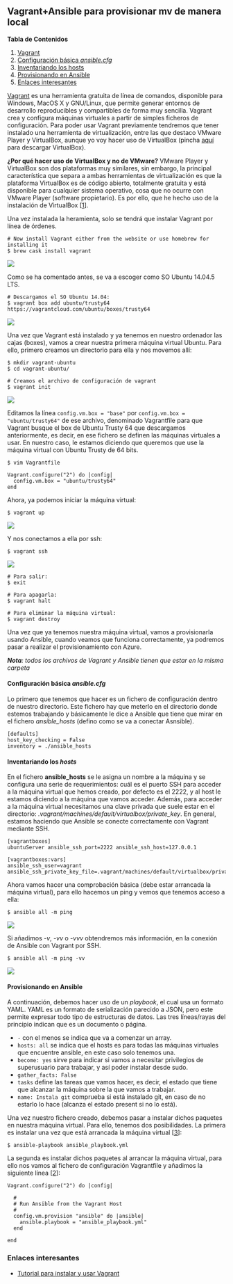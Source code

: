 ## Vagrant+Ansible para provisionar mv de manera local <a name="id1"></a>

**Tabla de Contenidos**

1. [Vagrant](#id1)
2. [Configuración básica _ansible.cfg_](#id2)
3. [Inventariando los hosts](#id3)
4. [Provisionando en Ansible](#id4)
5. [Enlaces interesantes](#id5)

[Vagrant](http://www.conasa.es/blog/vagrant-la-herramienta-para-crear-entornos-de-desarrollo-reproducibles/) es una herramienta gratuita de línea de comandos, disponible para Windows, MacOS X y GNU/Linux, que permite generar entornos de desarrollo reproducibles y compartibles de forma muy sencilla. Vagrant crea y configura máquinas virtuales a partir de simples ficheros de configuración. Para poder usar Vagrant previamente tendremos que tener instalado una herramienta de virtualización, entre las que destaco VMware Player y VirtualBox, aunque yo voy hacer uso de VirtualBox (pincha [aquí](https://www.virtualbox.org/wiki/Downloads) para descargar VirtualBox).

**¿Por qué hacer uso de VirtualBox y no de VMware?** VMware Player y VirtualBox son dos plataformas muy similares, sin embargo, la principal característica que separa a ambas herramientas de virtualización es que la plataforma VirtualBox es de código abierto, totalmente gratuita y está disponible para cualquier sistema operativo, cosa que no ocurre con VMware Player (software propietario). Es por ello, que he hecho uso de la instalación de VirtualBox [[1][1]].

Una vez instalada la heramienta, solo se tendrá que instalar Vagrant por línea de órdenes.

~~~
# Now install Vagrant either from the website or use homebrew for installing it
$ brew cask install vagrant
~~~

![](../../docs/images/vagrant0.png)

Como se ha comentado antes, se va a escoger como SO Ubuntu 14.04.5 LTS.

~~~
# Descargamos el SO Ubuntu 14.04:
$ vagrant box add ubuntu/trusty64 https://vagrantcloud.com/ubuntu/boxes/trusty64
~~~

![](../../docs/images/vagrant1.png)

Una vez que Vagrant está instalado y ya tenemos en nuestro ordenador las cajas (boxes), vamos a crear nuestra primera máquina virtual Ubuntu. Para ello, primero creamos un directorio para ella y nos movemos allí:

~~~
$ mkdir vagrant-ubuntu
$ cd vagrant-ubuntu/

# Creamos el archivo de configuración de vagrant
$ vagrant init
~~~

![](../../docs/images/vagrant2.png)

Editamos la línea `config.vm.box = "base"` por `config.vm.box = "ubuntu/trusty64"` de ese archivo, denominado Vagrantfile para que Vagrant busque el box de Ubuntu Trusty 64 que descargamos anteriormente, es decir, en ese fichero se definen las máquinas virtuales a usar. En nuestro caso, le estamos diciendo que queremos que use la máquina virtual con Ubuntu Trusty de 64 bits.

~~~
$ vim Vagrantfile

Vagrant.configure("2") do |config|
  config.vm.box = "ubuntu/trusty64"
end
~~~

Ahora, ya podemos iniciar la máquina virtual:

~~~
$ vagrant up
~~~

![](../../docs/images/vagrant3.png)

Y nos conectamos a ella por ssh:

~~~
$ vagrant ssh
~~~

![](../../docs/images/vagrant4.png)

~~~
# Para salir:
$ exit

# Para apagarla:
$ vagrant halt

# Para eliminar la máquina virtual:
$ vagrant destroy
~~~

Una vez que ya tenemos nuestra máquina virtual, vamos a provisionarla usando Ansible, cuando veamos que funciona correctamente, ya podremos pasar a realizar el provisionamiento con Azure.

_**Nota**: todos los archivos de Vagrant y Ansible tienen que estar en la misma carpeta_

#### Configuración básica _ansible.cfg_ <a name="id2"></a>

Lo primero que tenemos que hacer es un fichero de configuración dentro de nuestro directorio. Este fichero hay que meterlo en el directorio donde estemos trabajando y básicamente le dice a Ansible que tiene que mirar en el fichero *ansible_hosts* (defino como se va a conectar Asnsible).

~~~
[defaults]
host_key_checking = False
inventory = ./ansible_hosts
~~~

#### Inventariando los _hosts_ <a name="id3"></a>

En el fichero **ansible_hosts** se le asigna un nombre a la máquina y se configura una serie de requerimientos: cuál es el puerto SSH para acceder a la máquina virtual que hemos creado, por defecto es el 2222, y al host le estamos diciendo a la máquina que vamos acceder. Además, para acceder a la máquina virtual necesitamos una clave privada que suele estar en el directorio: *.vagrant/machines/default/virtualbox/private_key*. En general, estamos haciendo que Ansible se conecte correctamente con Vagrant mediante SSH.

```
[vagrantboxes]
ubuntuServer ansible_ssh_port=2222 ansible_ssh_host=127.0.0.1

[vagrantboxes:vars]
ansible_ssh_user=vagrant
ansible_ssh_private_key_file=.vagrant/machines/default/virtualbox/private_key
```

Ahora vamos hacer una comprobación básica (debe estar arrancada la máquina virtual), para ello hacemos un ping y vemos que tenemos acceso a ella:

~~~
$ ansible all -m ping
~~~

![](../../docs/images/vagrant5.png)

Si añadimos _-v_, _-vv_ o _-vvv_ obtendremos más información, en la conexión de Ansible con Vagrant por SSH.

~~~
$ ansible all -m ping -vv
~~~

![](../../docs/images/vagrant6.png)


#### Provisionando en Ansible

A continuación, debemos hacer uso de un _playbook_, el cual usa un formato YAML. YAML es un formato de serialización parecido a JSON, pero este permite expresar todo tipo de estructuras de datos. Las tres líneas/rayas del principio indican que es un documento o página.

- `-` con el menos se indica que va a comenzar un array.
- `hosts: all` se indica que el hosts es para todas las máquinas virtuales que encuentre ansible, en este caso solo tenemos una.
- `become: yes` sirve para indicar si vamos a necesitar privilegios de superusuario para trabajar, y así poder instalar desde sudo.
- `gather_facts: False`
- `tasks` define las tareas que vamos hacer, es decir, el estado que tiene que alcanzar la máquina sobre la que vamos a trabajar.
- `name: Instala git` comprueba si está instalado git, en caso de no estarlo lo hace (alcanza el estado present si no lo está).


Una vez nuestro fichero creado, debemos pasar a instalar dichos paquetes en nuestra máquina virtual. Para ello, tenemos dos posibilidades. La primera es instalar una vez que está arrancada la máquina virtual [[3][3]]:

~~~
$ ansible-playbook ansible_playbook.yml
~~~

La segunda es instalar dichos paquetes al arrancar la máquina virtual, para ello nos vamos al fichero de configuración Vagrantfile y añadimos la siguiente línea [[2][2]]:

~~~
Vagrant.configure("2") do |config|

  #
  # Run Ansible from the Vagrant Host
  #
  config.vm.provision "ansible" do |ansible|
    ansible.playbook = "ansible_playbook.yml"
  end

end
~~~



### Enlaces interesantes

- [Tutorial para instalar y usar Vagrant](https://fortinux.gitbooks.io/humble_tips/content/capitulo_1_usando_aplicaciones_en_linux/tutorial_instalar_vagrant_para_usar_ambientes_virtuales_en_gnulinux.html)


[1]: https://www.softzone.es/2017/03/14/comparativa-vmware-virtualbox/
[2]: https://www.vagrantup.com/docs/provisioning/ansible.html
[3]: https://medium.com/@perwagnernielsen/ansible-tutorial-part-2-installing-packages-41d3ab28337d
